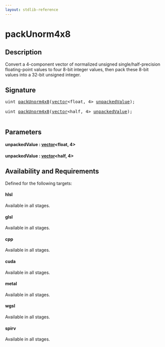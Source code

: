 ```yaml
---
layout: stdlib-reference
---
```


# packUnorm4x8

## Description

Convert a 4-component vector of normalized unsigned single/half-precision floating-point
values to four 8-bit integer values, then pack these 8-bit values into a
32-bit unsigned integer.




## Signature 

<pre>
<span class="code_keyword">uint</span> <a href="packunorm4x8-4.html">packUnorm4x8</a>(<a href="../types/vector/index.html" class="code_type">vector</a>&lt;<span class="code_keyword">float</span>, 4&gt; <a href="packunorm4x8-4.html#decl-unpackedValue" class="code_param">unpackedValue</a>);

<span class="code_keyword">uint</span> <a href="packunorm4x8-4.html">packUnorm4x8</a>(<a href="../types/vector/index.html" class="code_type">vector</a>&lt;<span class="code_keyword">half</span>, 4&gt; <a href="packunorm4x8-4.html#decl-unpackedValue" class="code_param">unpackedValue</a>);

</pre>

## Parameters

####  <a id="decl-unpackedValue"></a>unpackedValue  : [vector](../types/vector/index.html)\<float, 4\>
####  <a id="decl-unpackedValue"></a>unpackedValue  : [vector](../types/vector/index.html)\<half, 4\>

## Availability and Requirements

Defined for the following targets:

#### hlsl
Available in all stages.

#### glsl
Available in all stages.

#### cpp
Available in all stages.

#### cuda
Available in all stages.

#### metal
Available in all stages.

#### wgsl
Available in all stages.

#### spirv
Available in all stages.



